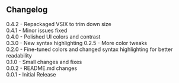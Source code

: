 ## Changelog

0.4.2 - Repackaged VSIX to trim down size\
0.4.1 - Minor issues fixed\
0.4.0 - Polished UI colors and contrast\
0.3.0 - New syntax highlighting
0.2.5 - More color tweaks\
0.2.0 - Fine-tuned colors and changed syntax highlighting for better readability\
0.1.0 - Small changes and fixes\
0.0.2 - README.md changes\
0.0.1 - Initial Release
